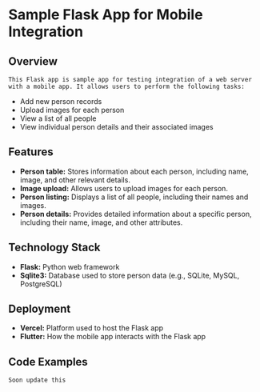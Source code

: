 # Sample Flask App for Mobile Integration

## Overview

    This Flask app is sample app for testing integration of a web server with a mobile app. It allows users to perform the following tasks:

- Add new person records
- Upload images for each person
- View a list of all people
- View individual person details and their associated images

## Features

* **Person table:** Stores information about each person, including name, image, and other relevant details.
* **Image upload:** Allows users to upload images for each person.
* **Person listing:** Displays a list of all people, including their names and images.
* **Person details:** Provides detailed information about a specific person, including their name, image, and other attributes.

## Technology Stack

* **Flask:** Python web framework
* **Sqlite3:** Database used to store person data (e.g., SQLite, MySQL, PostgreSQL)

## Deployment

* **Vercel:** Platform used to host the Flask app
* **Flutter:** How the mobile app interacts with the Flask app 

## Code Examples

```markdown
Soon update this
